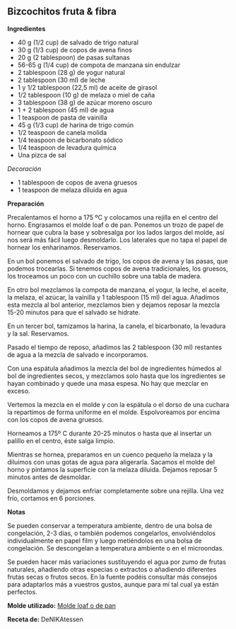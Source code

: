 ## Bizcochitos fruta & fibra

**Ingredientes**

- 40 g (1/2 cup) de salvado de trigo natural
- 30 g (1/3 cup) de copos de avena finos
- 20 g (2 tablespoon) de pasas sultanas
- 56-65 g (1/4 cup) de compota de manzana sin endulzar
- 2 tablespoon (28 g) de yogur natural
- 2 tablespoon (30 ml) de leche
- 1 y 1/2 tablespoon (22,5 ml) de aceite de girasol
- 1/2 tablespoon (10 g) de melaza o miel de caña
- 3 tablespoon (38 g) de azúcar moreno oscuro
- 1 + 2 tablespoon (45 ml) de agua
- 1 teaspoon de pasta de vainilla
- 45 g (1/3 cup) de harina de trigo común
- 1/2 teaspoon de canela molida
- 1/4 teaspoon de bicarbonato sódico
- 1/4 teaspoon de levadura química
- Una pizca de sal

*Decoración*

- 1 tablespoon de copos de avena gruesos
- 1 teaspoon de melaza diluida en agua

**Preparación**

Precalentamos el horno a 175 ºC y colocamos una rejilla en el centro del horno. Engrasamos el molde loaf o de pan. Ponemos un trozo de papel de hornear que cubra la base y sobresalga por los lados largos del molde, así nos será más fácil luego desmoldarlo. Los laterales que no tapa el papel de hornear los enharinamos. Reservamos.

En un bol ponemos el salvado de trigo, los copos de avena y las pasas, que podemos trocearlas. Si tenemos copos de avena tradicionales, los gruesos, los troceamos un poco con un cuchillo sobre una tabla de madera.

En otro bol mezclamos la compota de manzana, el yogur, la leche, el aceite, la melaza, el azúcar, la vainilla y 1 tablespoon (15 ml) del agua. Añadimos esta mezcla al bol anterior, mezclamos bien y dejamos reposar la mezcla 15-20 minutos para que el salvado se hidrate.

En un tercer bol, tamizamos la harina, la canela, el bicarbonato, la levadura y la sal. Reservamos.

Pasado el tiempo de reposo, añadimos las 2 tablespoon (30 ml) restantes de agua a la mezcla de salvado e incorporamos.

Con una espátula añadimos la mezcla del bol de ingredientes húmedos al bol de ingredientes secos, y mezclamos solo hasta que los ingredientes se hayan combinado y quede una masa espesa. No hay que mezclar en exceso.

Vertemos la mezcla en el molde y con la espátula o el dorso de una cuchara la repartimos de forma uniforme en el molde. Espolvoreamos por encima con los copos de avena gruesos.

Horneamos a 175º C durante 20-25 minutos o hasta que al insertar un palillo en el centro, éste salga limpio.

Mientras se hornea, preparamos en un cuenco pequeño la melaza y la diluimos con unas gotas de agua para aligerarla. Sacamos el molde del horno y pintamos la superficie con la melaza diluida. Dejamos reposar 5 minutos antes de desmoldar.

Desmoldamos y dejamos enfriar completamente sobre una rejilla. Una vez frío, cortamos en 6 porciones.

**Notas**

Se pueden conservar a temperatura ambiente, dentro de una bolsa de congelación, 2-3 días, o también podemos congelarlos, envolviéndolos individualmente en papel film y luego metiéndolos en una bolsa de congelación. Se descongelan a temperatura ambiente o en el microondas.

Se pueden hacer más variaciones sustituyendo el agua por zumo de frutas naturales, añadiendo otras especias o extractos o añadiendo diferentes frutas secas o frutos secos. En la fuente podéis consultar más consejos para adaptarlos más a vuestros gustos, aunque para mí tal cual ya están perfectos.

**Molde utilizado:** [Molde loaf o de pan](../../moldes-y-utensilios.md)

**Receta de:** DeNIKAtessen
